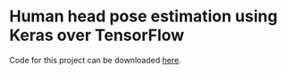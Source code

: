 Human head pose estimation using Keras over TensorFlow
======================================================

Code for this project can be downloaded [here](https://www.dropbox.com/s/7s4tpcm3jx4ke33/headpose_final.zip?dl=1).
